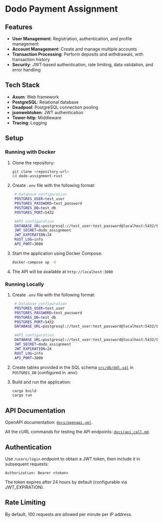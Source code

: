 # Dodo Payment Assignment

## Features

- **User Management**: Registration, authentication, and profile management
- **Account Management**: Create and manage multiple accounts
- **Transaction Processing**: Perform deposits and withdrawals, with transaction history
- **Security**: JWT-based authentication, rate limiting, data validation, and error handling

## Tech Stack

- **Axum**: Web framework
- **PostgreSQL**: Relational database
- **Deadpool**: PostgreSQL connection pooling
- **jsonwebtoken**: JWT authentication
- **Tower-http**: Middleware
- **Tracing**: Logging


## Setup

### Running with Docker

1. Clone the repository:
   ```bash
   git clone <repository-url>
   cd dodo-assignment-rust
   ```

2. Create `.env` file with the following format:
   ```bash
    # Database configuration
    POSTGRES_USER=test_user
    POSTGRES_PASSWORD=test_password
    POSTGRES_DB=test_db
    POSTGRES_PORT=5432

    #API configuration
    DATABASE_URL=postgresql://test_user:test_password@localhost:5432/test_db
    JWT_SECRET=dodo_assignment
    JWT_EXPIRATION=24
    RUST_LOG=info
    API_PORT=3000
   ```

3. Start the application using Docker Compose:
   ```bash
   docker-compose up -d
   ```

4. The API will be available at `http://localhost:3000`

### Running Locally

1. Create `.env` file with the following format:
   ```bash
    # Database configuration
    POSTGRES_USER=test_user
    POSTGRES_PASSWORD=test_password
    POSTGRES_DB=test_db
    POSTGRES_PORT=5432
    DATABASE_URL=postgresql://test_user:test_password@localhost:5432/test_db

    #API configuration
    DATABASE_URL=postgresql://test_user:test_password@localhost:5432/test_db
    JWT_SECRET=dodo_assignment
    JWT_EXPIRATION=24
    RUST_LOG=info
    API_PORT=3000
   ```

2. Create tables provided in the SQL schema [`src/db/ddl.sql`](https://github.com/dhruv-upadhyy/dodo-assignment-rust/blob/main/src/db/ddl.sql) in `POSTGRES_DB` (configured in .env):

3. Build and run the application:
   ```bash
   cargo build
   cargo run
   ```

## API Documentation

OpenAPI documentation:  [`docs/openapi.yml`](https://github.com/dhruv-upadhyy/dodo-assignment-rust/blob/main/docs/openapi.yml).

All the cURL commands for testing the API endpoints:  [`docs/api_call.md`](https://github.com/dhruv-upadhyy/dodo-assignment-rust/blob/main/docs/api_calls.md).

## Authentication

Use `/users/login` endpoint to obtain a JWT token, then include it in subsequent requests:

```
Authorization: Bearer <token>
```

The token expires after 24 hours by default (configurable via JWT_EXPIRATION).

## Rate Limiting

By default, 100 requests are allowed per minute per IP address.

